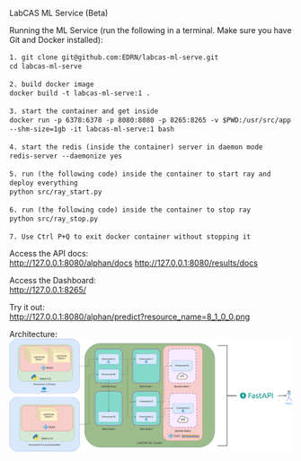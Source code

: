 LabCAS ML Service (Beta)

Running the ML Service (run the following in a terminal. Make sure you have Git and Docker installed):  

	1. git clone git@github.com:EDRN/labcas-ml-serve.git
	cd labcas-ml-serve

    2. build docker image
    docker build -t labcas-ml-serve:1 .
	
    3. start the container and get inside
    docker run -p 6378:6378 -p 8080:8080 -p 8265:8265 -v $PWD:/usr/src/app --shm-size=1gb -it labcas-ml-serve:1 bash
    
    4. start the redis (inside the container) server in daemon mode
    redis-server --daemonize yes
    
    5. run (the following code) inside the container to start ray and deploy everything
    python src/ray_start.py
    
    6. run (the following code) inside the container to stop ray 
    python src/ray_stop.py
    
    7. Use Ctrl P+Q to exit docker container without stopping it

Access the API docs:  
http://127.0.0.1:8080/alphan/docs
http://127.0.0.1:8080/results/docs

Access the Dashboard:  
http://127.0.0.1:8265/

Try it out:  
http://127.0.0.1:8080/alphan/predict?resource_name=8_1_0_0.png

Architecture:
![alt text](https://github.com/EDRN/labcas-ml-serve/blob/main/images/labcas_ml_serve.png)
